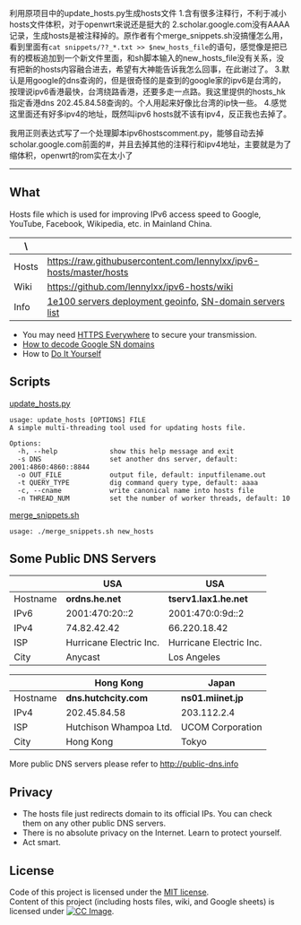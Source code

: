 利用原项目中的update_hosts.py生成hosts文件
1.含有很多注释行，不利于减小hosts文件体积，对于openwrt来说还是挺大的
2.scholar.google.com没有AAAA记录，生成hosts是被注释掉的。原作者有个merge_snippets.sh没搞懂怎么用，看到里面有`cat snippets/??_*.txt >> $new_hosts_file`的语句，感觉像是把已有的模板追加到一个新文件里面，和sh脚本输入的new_hosts_file没有关系，没有把新的hosts内容融合进去，希望有大神能告诉我怎么回事，在此谢过了。
3.默认是用google的dns查询的，但是很奇怪的是查到的google家的ipv6是台湾的，按理说ipv6香港最快，台湾绕路香港，还要多走一点路。我这里提供的hosts_hk指定香港dns 202.45.84.58查询的。个人用起来好像比台湾的ip快一些。
4.感觉这里面还有好多ipv4的地址，既然叫ipv6 hosts就不该有ipv4，反正我也去掉了。

我用正则表达式写了一个处理脚本ipv6hostscomment.py，能够自动去掉scholar.google.com前面的#，并且去掉其他的注释行和ipv4地址，主要就是为了缩体积，openwrt的rom实在太小了


---------------------------------------------------------------------------------------------
What
----

Hosts file which is used for improving IPv6 access speed to Google, YouTube, 
Facebook, Wikipedia, etc. in Mainland China.

|   \   |                                                                    |
| ----- | ------------------------------------------------------------------ |
| Hosts | https://raw.githubusercontent.com/lennylxx/ipv6-hosts/master/hosts |
| Wiki  | https://github.com/lennylxx/ipv6-hosts/wiki                        |
| Info  | [1e100 servers deployment geoinfo], [SN-domain servers list]       |

* You may need [HTTPS Everywhere] to secure your transmission.
* [How to decode Google SN domains]
* How to [Do It Yourself]

Scripts
-------

[update_hosts.py]

```
usage: update_hosts [OPTIONS] FILE
A simple multi-threading tool used for updating hosts file.

Options:
  -h, --help             show this help message and exit
  -s DNS                 set another dns server, default: 2001:4860:4860::8844
  -o OUT_FILE            output file, default: inputfilename.out
  -t QUERY_TYPE          dig command query type, default: aaaa
  -c, --cname            write canonical name into hosts file
  -n THREAD_NUM          set the number of worker threads, default: 10
```

[merge_snippets.sh]

```
usage: ./merge_snippets.sh new_hosts
```

Some Public DNS Servers
-----------------------

|          |           USA          |           USA          |
| -------- | ---------------------- | ---------------------- |
| Hostname | **ordns.he.net**       | **tserv1.lax1.he.net** |
| IPv6     | 2001:470:20::2         | 2001:470:0:9d::2       | 
| IPv4     | 74.82.42.42            | 66.220.18.42           |
| ISP      | Hurricane Electric Inc.| Hurricane Electric Inc.|
| City     | Anycast                | Los Angeles            |


|          |      Hong Kong         |       Japan        |
| -------- | ---------------------- | ------------------ |
| Hostname | **dns.hutchcity.com**  | **ns01.miinet.jp** |
| IPv4     | 202.45.84.58           | 203.112.2.4        |
| ISP      | Hutchison Whampoa Ltd. | UCOM Corporation   |
| City     | Hong Kong              | Tokyo              |

More public DNS servers please refer to http://public-dns.info

Privacy
-------

* The hosts file just redirects domain to its official IPs. You can check them on any other public DNS servers.
* There is no absolute privacy on the Internet. Learn to protect yourself.
* Act smart.

License
-------

Code of this project is licensed under the [MIT license](LICENSE).  
Content of this project (including hosts files, wiki, and Google sheets) is licensed under [![CC Image]][CC BY-NC-SA 3.0].


[merge_snippets.sh]: merge_snippets.sh
[update_hosts.py]: update_hosts.py
[1e100 servers deployment geoinfo]: https://docs.google.com/spreadsheets/d/1a5HI0lkc1TycJdwJnCVDVd3x6_gemI3CQhNHhdsVmP8
[SN-domain servers list]: https://docs.google.com/spreadsheets/d/14gT1GV1IE0oYCq-1Dy747_5FWNxL26R-9T5htJ485dY
[HTTPS Everywhere]: https://www.eff.org/https-everywhere
[How to decode Google SN domains]: https://github.com/lennylxx/ipv6-hosts/wiki/sn-domains
[Do It Yourself]: https://github.com/lennylxx/ipv6-hosts/wiki/Do-It-Yourself
[CC Image]: https://licensebuttons.net/l/by-nc-sa/3.0/88x31.png
[CC BY-NC-SA 3.0]: https://creativecommons.org/licenses/by-nc-sa/3.0/

